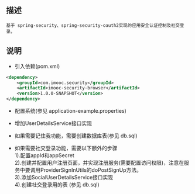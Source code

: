 ## 描述
    基于 spring-security、spring-security-oauth2实现的应用安全认证控制及社交登录。
    
## 说明
- 引入依赖(pom.xml)
```xml
<dependency>
	<groupId>com.imooc.security</groupId>
	<artifactId>imooc-security-browser</artifactId>
	<version>1.0.0-SNAPSHOT</version>
</dependency>
```

- 配置系统(参见 application-example.properties)

- 增加UserDetailsService接口实现

- 如果需要记住我功能，需要创建数据库表(参见 db.sql)

- 如果需要社交登录功能，需要以下额外的步骤
<br/>1).配置appId和appSecret
<br/>2).创建并配置用户注册页面，并实现注册服务(需要配置访问权限)，注意在服务中要调用ProviderSignInUtils的doPostSignUp方法。
<br/>3).添加SocialUserDetailsService接口实现
<br/>4).创建社交登录用的表 (参见 db.sql) 